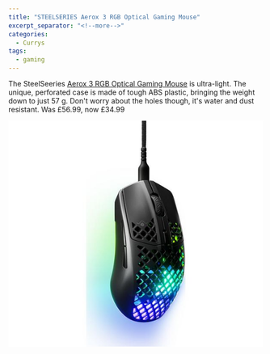 ```yaml
---
title: "STEELSERIES Aerox 3 RGB Optical Gaming Mouse"
excerpt_separator: "<!--more-->"
categories:
  - Currys
tags:
  - gaming
---
```


The SteelSeeries [Aerox 3 RGB Optical Gaming Mouse](https://www.currys.co.uk/products/steelseries-aerox-3-rgb-optical-gaming-mouse-10215548.html?istCompanyId=bec25c7e-cbcd-460d-81d5-a25372d2e3d7&amp;istFeedId=4d7eb93e-055f-499d-8ee5-1cdcc50d67d1&amp;istItemId=iqwttximq&amp;istBid=t&amp;srcid=198&amp;cmpid=ppc~gg~1016%20(Shopping%20Ads)%20Gaming%20Accs%20-%20Brand%20SteelSeries~1016%20(Shopping%20Ads)%20Gaming%20Accs%20-%20Brand%20SteelSeries%20ad%20group~Exact~71700000089042132~&amp;mctag=gg_goog_7904&amp;kwid=GOOGLE&amp;device=c&amp;ds_kids=92700067927690180&amp;tgtid=1016%20(Shopping%20Ads)%20Gaming%20Accs%20-%20Brand%20SteelSeries&amp;gclid=Cj0KCQjwk5ibBhDqARIsACzmgLRk8-iVSbdCPGSVAUBtT7ZJ2JgynQdV2kzUSj6lLBwSCjjJaatTa30aArdGEALw_wcB&amp;gclsrc=aw.ds) is ultra-light. The unique, perforated
case is made of tough ABS plastic, bringing the weight down to just 57 g. Don&#39;t worry about the
holes though, it&#39;s water and dust resistant.
Was £56.99, now £34.99
<!--more-->
<img src="/assets/images/mouse.jpeg" alt="STEELSERIES Aerox 3 RGB Optical Gaming Mouse" class="align-left">
